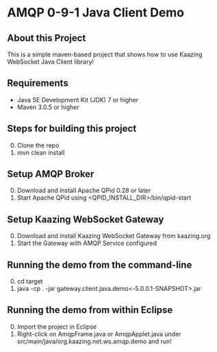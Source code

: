 AMQP 0-9-1 Java Client Demo
===========================

About this Project
------------------
This is a simple maven-based project that shows how to use Kaazing WebSocket Java Client library!

Requirements
------------
* Java SE Development Kit (JDK) 7 or higher
* Maven 3.0.5 or higher

Steps for building this project
--------------------------------
0. Clone the repo
0. mvn clean install

Setup AMQP Broker
-----------------
0. Download and install Apache QPid 0.28 or later
0. Start Apache QPid using <QPID_INSTALL_DIR>/bin/qpid-start

Setup Kaazing WebSocket Gateway
-------------------------------
0. Download and install Kaazing WebSocket Gateway from kaazing.org
0. Start the Gateway with AMQP Service configured

Running the demo from the command-line
---------------------------------------
0. cd target
0. java -cp . -jar gateway.client.java.demo<-5.0.0.1-SNAPSHOT>.jar

Running the demo from within Eclipse
------------------------------------
0. Import the project in Eclipse
0. Right-click on AmqpFrame.java or AmqpApplet.java under src/main/java/org.kaazing.net.ws.amqp.demo and run!
